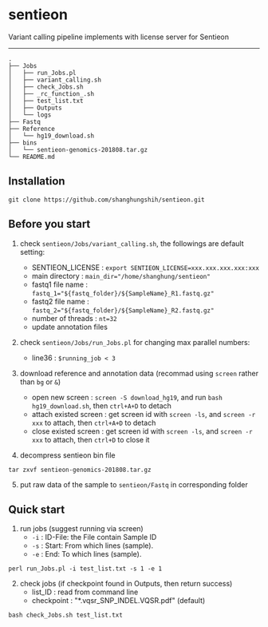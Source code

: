 # sentieon
Variant calling pipeline implements with license server for Sentieon
- - -
    .
    ├── Jobs    
    │   ├── run_Jobs.pl
    │   ├── variant_calling.sh
    │   ├── check_Jobs.sh
    │   ├── _rc_function_.sh
    │   ├── test_list.txt
    │   ├── Outputs
    │   └── logs
    ├── Fastq                   
    ├── Reference
    │   └── hg19_download.sh
    ├── bins    
    │   └── sentieon-genomics-201808.tar.gz
    └── README.md

## Installation
``` shell
git clone https://github.com/shanghungshih/sentieon.git
```


## Before you start
1. check `sentieon/Jobs/variant_calling.sh`, the followings are default setting:
    - SENTIEON_LICENSE : `export SENTIEON_LICENSE=xxx.xxx.xxx.xxx:xxx`
    - main directory : `main_dir="/home/shanghung/sentieon"`
    - fastq1 file name : `fastq_1="${fastq_folder}/${SampleName}_R1.fastq.gz"`
    - fastq2 file name : `fastq_2="${fastq_folder}/${SampleName}_R2.fastq.gz"`
    - number of threads : `nt=32`
    - update annotation files

2. check `sentieon/Jobs/run_Jobs.pl` for changing max parallel numbers:
    - line36 : `$running_job < 3`

3. download reference and annotation data (recommad using `screen` rather than `bg` or `&`)
    - open new screen : `screen -S download_hg19`, and run `bash hg19_download.sh`, then `ctrl+A+D` to detach
    - attach existed screen : get screen id with `screen -ls`, and `screen -r xxx` to attach, then `ctrl+A+D` to detach
    - close existed screen : get screen id with `screen -ls`, and `screen -r xxx` to attach, then `ctrl+D` to close it

4. decompress sentieon bin file
``` shell
tar zxvf sentieon-genomics-201808.tar.gz
```

5. put raw data of the sample to `sentieon/Fastq` in corresponding folder 


## Quick start
1. run jobs (suggest running via screen)
    - `-i` : ID-File: the File contain Sample ID
    - `-s` : Start: From which lines (sample).
    - `-e` : End: To which lines (sample).
``` shell
perl run_Jobs.pl -i test_list.txt -s 1 -e 1
```

2. check jobs (if checkpoint found in Outputs, then return success)
    - list_ID : read from command line
    - checkpoint : "*.vqsr_SNP_INDEL.VQSR.pdf" (default)
``` shell
bash check_Jobs.sh test_list.txt
```
